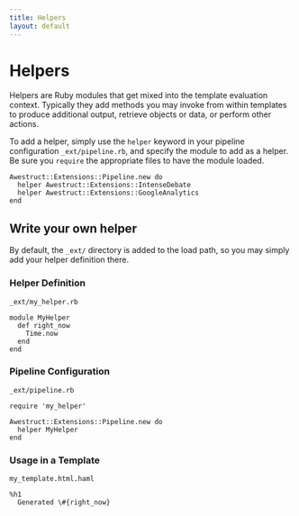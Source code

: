 ```yaml
---
title: Helpers
layout: default
---
```


<div class="page-header">
<h1>Helpers</h1>
</div>

Helpers are Ruby modules that get mixed into the template evaluation
context.  Typically they add methods you may invoke from within
templates to produce additional output, retrieve objects or data,
or perform other actions.

To add a helper, simply use the `helper` keyword in your pipeline
configuration `_ext/pipeline.rb`, and specify the module to add as
a helper.  Be sure you `require` the appropriate files to have
the module loaded.

    Awestruct::Extensions::Pipeline.new do
      helper Awestruct::Extensions::IntenseDebate
      helper Awestruct::Extensions::GoogleAnalytics
    end

## Write your own helper

By default, the `_ext/` directory is added to the load path, so you may
simply add your helper definition there.


### Helper Definition

`_ext/my_helper.rb`

    module MyHelper
      def right_now
        Time.now
      end
    end

### Pipeline Configuration

`_ext/pipeline.rb`

    require 'my_helper'

    Awestruct::Extensions::Pipeline.new do
      helper MyHelper
    end

### Usage in a Template

`my_template.html.haml`

    %h1
      Generated \#{right_now}
